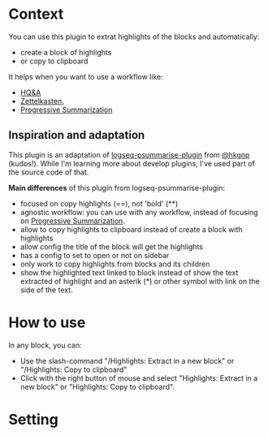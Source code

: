 # Context
You can use this plugin to extrat highlights of the blocks and automatically:
- create a block of highlights
- or copy to clipboard

It helps when you want to use a workflow like: 
- [HQ&A](https://www.jamoe.org/note-taking)
- [Zettelkasten](https://learntrepreneurs.com/books-reading-better-learning-more/zettelkastens-3-note-taking-levels-help-you-harvest-your-thoughts/),
- [Progressive Summarization](https://fortelabs.co/blog/progressive-summarization-a-practical-technique-for-designing-discoverable-notes/)

## Inspiration and adaptation
This plugin is an adaptation of [logseq-psummarise-plugin](https://github.com/hkgnp/logseq-psummarise-plugin) from [@hkgnp](https://github.com/hkgnp) (kudos!). While I'm learning more about develop plugins, I've used part of the source code of that.

**Main differences** of this plugin from logseq-psummarise-plugin:
- focused on copy highlights (==), not 'bold' (\*\*)
- agnostic workflow: you can use with any workflow, instead of focusing on [Progressive Summarization](https://fortelabs.co/blog/progressive-summarization-a-practical-technique-for-designing-discoverable-notes/).
- allow to copy highlights to clipboard instead of create a block with highlights
- allow config the title of the block will get the highlights
- has a config to set to open or not on sidebar
- only work to copy highlights from blocks and its children
- show the highlighted text linked to block instead of show the text extracted of highlight and an asterik (\*) or other symbol with link on the side of the text.

# How to use
In any block, you can:
- Use the slash-command "/Highlights: Extract in a new block" or "/Highlights: Copy to clipboard"
- Click with the right button of mouse and select "Highlights: Extract in a new block" or "Highlights: Copy to clipboard".

# Setting
